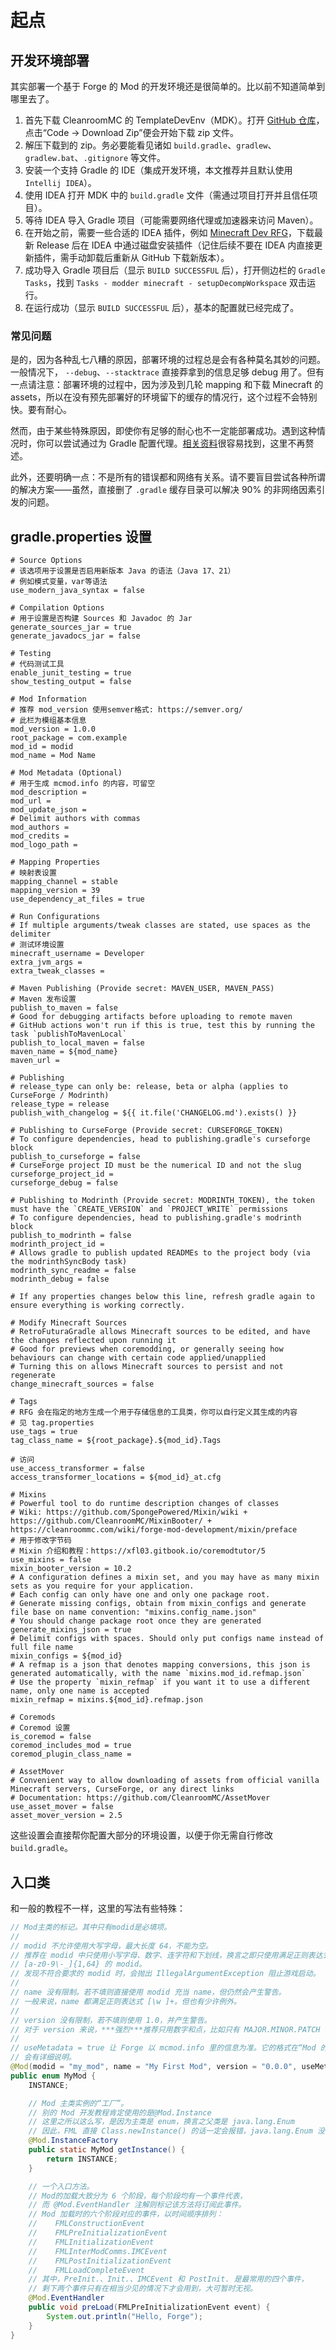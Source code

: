 # 起点

## 开发环境部署
其实部署一个基于 Forge 的 Mod 的开发环境还是很简单的。比以前不知道简单到哪里去了。

  1. 首先下载 CleanroomMC 的 TemplateDevEnv（MDK）。打开 [GitHub 仓库][ref-forge-home]，点击“Code -> Download Zip”便会开始下载 zip 文件。  
  2. 解压下载到的 zip。务必要能看见诸如 `build.gradle`、`gradlew`、`gradlew.bat`、`.gitignore` 等文件。
  3. 安装一个支持 Gradle 的 IDE（集成开发环境，本文推荐并且默认使用 `Intellij IDEA`）。
  3. 使用 IDEA 打开 MDK 中的 `build.gradle` 文件（需通过项目打开并且信任项目）。
  4. 等待 IDEA 导入 Gradle 项目（可能需要网络代理或加速器来访问 Maven）。
  5. 在开始之前，需要一些合适的 IDEA 插件，例如 [Minecraft Dev RFG](https://github.com/eigenraven/MinecraftDev/releases)，下载最新 Release 后在 IDEA 中通过磁盘安装插件（记住后续不要在 IDEA 内直接更新插件，需手动卸载后重新从 GitHub 下载新版本）。
  6. 成功导入 Gradle 项目后（显示 `BUILD SUCCESSFUL` 后），打开侧边栏的 `Gradle Tasks`，找到 `Tasks - modder minecraft - setupDecompWorkspace` 双击运行。
  7. 在运行成功（显示 `BUILD SUCCESSFUL` 后），基本的配置就已经完成了。

[ref-forge-home]: https://github.com/CleanroomMC/TemplateDevEnv

### 常见问题

是的，因为各种乱七八糟的原因，部署环境的过程总是会有各种莫名其妙的问题。一般情况下， `--debug`、`--stacktrace` 直接莽拿到的信息足够 debug 用了。但有一点请注意：部署环境的过程中，因为涉及到几轮 mapping 和下载 Minecraft 的 assets，所以在没有预先部署好的环境留下的缓存的情况行，这个过程不会特别快。要有耐心。

然而，由于某些特殊原因，即使你有足够的耐心也不一定能部署成功。遇到这种情况时，你可以尝试通过为 Gradle 配置代理。[相关资料][ref-zzzz-tutorial]很容易找到，这里不再赘述。  

此外，还要明确一点：不是所有的错误都和网络有关系。请不要盲目尝试各种所谓的解决方案——虽然，直接删了 `.gradle` 缓存目录可以解决 90% 的非网络因素引发的问题。

[ref-zzzz-tutorial]: https://fmltutor.ustc-zzzz.net/1.1-%E9%85%8D%E7%BD%AE%E4%BD%A0%E7%9A%84%E5%B7%A5%E4%BD%9C%E7%8E%AF%E5%A2%83.html#%E9%85%8D%E7%BD%AE%E5%B7%A5%E4%BD%9C%E7%8E%AF%E5%A2%83

## gradle.properties 设置
```properties
# Source Options
# 该选项用于设置是否启用新版本 Java 的语法（Java 17、21）
# 例如模式变量，var等语法
use_modern_java_syntax = false

# Compilation Options
# 用于设置是否构建 Sources 和 Javadoc 的 Jar
generate_sources_jar = true
generate_javadocs_jar = false

# Testing
# 代码测试工具
enable_junit_testing = true
show_testing_output = false

# Mod Information
# 推荐 mod_version 使用semver格式: https://semver.org/
# 此栏为模组基本信息
mod_version = 1.0.0
root_package = com.example
mod_id = modid
mod_name = Mod Name

# Mod Metadata (Optional)
# 用于生成 mcmod.info 的内容，可留空
mod_description =
mod_url =
mod_update_json =
# Delimit authors with commas
mod_authors =
mod_credits =
mod_logo_path =

# Mapping Properties
# 映射表设置
mapping_channel = stable
mapping_version = 39
use_dependency_at_files = true

# Run Configurations
# If multiple arguments/tweak classes are stated, use spaces as the delimiter
# 测试环境设置
minecraft_username = Developer
extra_jvm_args =
extra_tweak_classes =

# Maven Publishing (Provide secret: MAVEN_USER, MAVEN_PASS)
# Maven 发布设置
publish_to_maven = false
# Good for debugging artifacts before uploading to remote maven
# GitHub actions won't run if this is true, test this by running the task `publishToMavenLocal`
publish_to_local_maven = false
maven_name = ${mod_name}
maven_url =

# Publishing
# release_type can only be: release, beta or alpha (applies to CurseForge / Modrinth)
release_type = release
publish_with_changelog = ${{ it.file('CHANGELOG.md').exists() }}

# Publishing to CurseForge (Provide secret: CURSEFORGE_TOKEN)
# To configure dependencies, head to publishing.gradle's curseforge block
publish_to_curseforge = false
# CurseForge project ID must be the numerical ID and not the slug
curseforge_project_id =
curseforge_debug = false

# Publishing to Modrinth (Provide secret: MODRINTH_TOKEN), the token must have the `CREATE_VERSION` and `PROJECT_WRITE` permissions
# To configure dependencies, head to publishing.gradle's modrinth block
publish_to_modrinth = false
modrinth_project_id =
# Allows gradle to publish updated READMEs to the project body (via the modrinthSyncBody task)
modrinth_sync_readme = false
modrinth_debug = false

# If any properties changes below this line, refresh gradle again to ensure everything is working correctly.

# Modify Minecraft Sources
# RetroFuturaGradle allows Minecraft sources to be edited, and have the changes reflected upon running it
# Good for previews when coremodding, or generally seeing how behaviours can change with certain code applied/unapplied
# Turning this on allows Minecraft sources to persist and not regenerate
change_minecraft_sources = false

# Tags
# RFG 会在指定的地方生成一个用于存储信息的工具类，你可以自行定义其生成的内容
# 见 tag.properties
use_tags = true
tag_class_name = ${root_package}.${mod_id}.Tags

# 访问
use_access_transformer = false
access_transformer_locations = ${mod_id}_at.cfg

# Mixins
# Powerful tool to do runtime description changes of classes
# Wiki: https://github.com/SpongePowered/Mixin/wiki + https://github.com/CleanroomMC/MixinBooter/ + https://cleanroommc.com/wiki/forge-mod-development/mixin/preface
# 用于修改字节码
# Mixin 介绍和教程：https://xfl03.gitbook.io/coremodtutor/5
use_mixins = false
mixin_booter_version = 10.2
# A configuration defines a mixin set, and you may have as many mixin sets as you require for your application.
# Each config can only have one and only one package root.
# Generate missing configs, obtain from mixin_configs and generate file base on name convention: "mixins.config_name.json"
# You should change package root once they are generated
generate_mixins_json = true
# Delimit configs with spaces. Should only put configs name instead of full file name
mixin_configs = ${mod_id}
# A refmap is a json that denotes mapping conversions, this json is generated automatically, with the name `mixins.mod_id.refmap.json`
# Use the property `mixin_refmap` if you want it to use a different name, only one name is accepted
mixin_refmap = mixins.${mod_id}.refmap.json

# Coremods
# Coremod 设置
is_coremod = false
coremod_includes_mod = true
coremod_plugin_class_name =

# AssetMover
# Convenient way to allow downloading of assets from official vanilla Minecraft servers, CurseForge, or any direct links
# Documentation: https://github.com/CleanroomMC/AssetMover
use_asset_mover = false
asset_mover_version = 2.5
```

这些设置会直接帮你配置大部分的环境设置，以便于你无需自行修改 `build.gradle`。

## 入口类

和一般的教程不一样，这里的写法有些特殊：

```java
// Mod主类的标记。其中只有modid是必填项。
//
// modid 不允许使用大写字母，最大长度 64，不能为空。
// 推荐在 modid 中只使用小写字母、数字、连字符和下划线，换言之即只使用满足正则表达式
// [a-z0-9\-_]{1,64} 的 modid。
// 发现不符合要求的 modid 时，会抛出 IllegalArgumentException 阻止游戏启动。
//
// name 没有限制。若不填则直接使用 modid 充当 name，但仍然会产生警告。
// 一般来说，name 都满足正则表达式 [\w ]+。但也有少许例外。
//
// version 没有限制，若不填则使用 1.0，并产生警告。
// 对于 version 来说，***强烈***推荐只用数字和点，比如只有 MAJOR.MINOR.PATCH 的 SemVer。
//
// useMetadata = true 让 Forge 以 mcmod.info 里的信息为准。它的格式在“Mod 的元数据”一节
// 会有详细说明。
@Mod(modid = "my_mod", name = "My First Mod", version = "0.0.0", useMetadata = true)
public enum MyMod {
    INSTANCE;

    // Mod 主类实例的“工厂”。
    // 别的 Mod 开发教程肯定使用的是@Mod.Instance
    // 这里之所以这么写，是因为主类是 enum，换言之父类是 java.lang.Enum
    // 因此，FML 直接 Class.newInstance() 的话一定会报错，java.lang.Enum 没有零参构造器
    @Mod.InstanceFactory
    public static MyMod getInstance() {
        return INSTANCE;
    }

    // 一个入口方法。
    // Mod的加载大致分为 6 个阶段，每个阶段均有一个事件代表，
    // 而 @Mod.EventHandler 注解则标记该方法将订阅此事件。
    // Mod 加载时的六个阶段对应的事件，以时间顺序排列：
    //    FMLConstructionEvent
    //    FMLPreInitializationEvent
    //    FMLInitializationEvent
    //    FMLInterModComms.IMCEvent
    //    FMLPostInitializationEvent
    //    FMLLoadCompleteEvent
    // 其中，PreInit.、Init.、IMCEvent 和 PostInit. 是最常用的四个事件，
    // 剩下两个事件只有在相当少见的情况下才会用到，大可暂时无视。
    @Mod.EventHandler
    public void preLoad(FMLPreInitializationEvent event) {
        System.out.println("Hello, Forge");
    }
}
```

